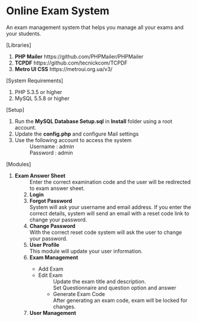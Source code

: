 # Online Exam System
An exam management system that helps you manage all your exams and your students.

[Libraries]<br>
<ol>
  <li><b>PHP Mailer</b> https://github.com/PHPMailer/PHPMailer</li>
  <li><b>TCPDF</b> https://github.com/tecnickcom/TCPDF</li>
  <li><b>Metro UI CSS</b> https://metroui.org.ua/v3/</li>
</ol>

[System Requirements]<br>
<ol>
  <li>PHP 5.3.5 or higher</li>
  <li>MySQL 5.5.8 or higher</li>
</ol>

[Setup]<br>
<ol>
  <li>Run the <b>MySQL Database Setup.sql</b> in <b>Install</b> folder using a root account.</li>
  <li>Update the <b>config.php</b> and configure Mail settings</li>
  <li>Use the following account to access the system</li>
    <dd> Username : admin
    <dd> Password : admin
</ol>

[Modules]
<ol>
  <li><b>Exam Answer Sheet</b></li>
    <dd> Enter the correct examination code and the user will be redirected to exam answer sheet.
  <li><b>Login</b></li>
  <li><b>Forgot Password</b></li>
    <dd> System will ask your username and email address. 
    If you enter the correct details, system will send an email with a reset code link to change your password.
  <li><b>Change Password</b></li>
    <dd> With the correct reset code system will ask the user to change your password.
  <li><b>User Profile</b></li>
    <dd> This module will update your user information.
  <li><b>Exam Management</b></li>
    <ul>
      <li>Add Exam</li>
      <li>Edit Exam</li>
        <dd> Update the exam title and description. 
        <dd> Set Questionnaire and question option and answer
      <li>Generate Exam Code</li>
        <dd> After generating an exam code, exam will be locked for changes.
    </ul>
  <li><b>User Management</b></li>
    <dd> 
</ol>
